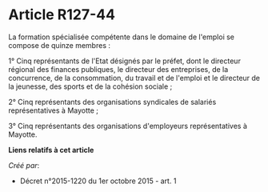 # Article R127-44

La formation spécialisée compétente dans le domaine de l'emploi se compose de quinze membres : 

1° Cinq représentants de l'Etat désignés par le préfet, dont le directeur régional des finances publiques, le directeur des
entreprises, de la concurrence, de la consommation, du travail et de l'emploi et le directeur de la jeunesse, des sports et
de la cohésion sociale ; 

2° Cinq représentants des organisations syndicales de salariés représentatives à Mayotte ; 

3° Cinq représentants des organisations d'employeurs représentatives à Mayotte.

**Liens relatifs à cet article**

_Créé par_:

  - Décret n°2015-1220 du 1er octobre 2015 - art. 1
